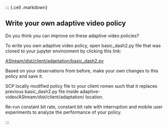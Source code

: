 
::: {.cell .markdown}

## Write your own adaptive video policy

Do you think you can improve on these adaptive video policies?

To write you own adaptive video policy, open basic_dash2.py file that was cloned to your jupyter environment by clicking this link:

[AStream/dist/client/adaptation/basic_dash2.py](AStream/dist/client/adaptation/basic_dash2.py)

Based on your observations from before, make your own changes to this policy and save it.

SCP locally modified policy file to your client romeo such that it replaces previous basic_dash2.py file inside adaptive-video/AStream/dist/client/adaptation/ location.

Re-run constant bit rate, constant bit rate with interruption and mobile user experiments to analyze the performance of your policy.

:::

